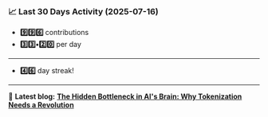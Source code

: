 <!--START_STATS-->
### 📈 Last 30 Days Activity (2025-07-16)  
- **9️⃣9️⃣6️⃣** contributions  
- **3️⃣3️⃣•2️⃣0️⃣** per day
---
- **4️⃣6️⃣** day streak!
---
📝 **Latest blog:** [**The Hidden Bottleneck in AI's Brain: Why Tokenization Needs a Revolution**](https://andriak.com/blog/tokenization-revolution)
<!--END_STATS-->
